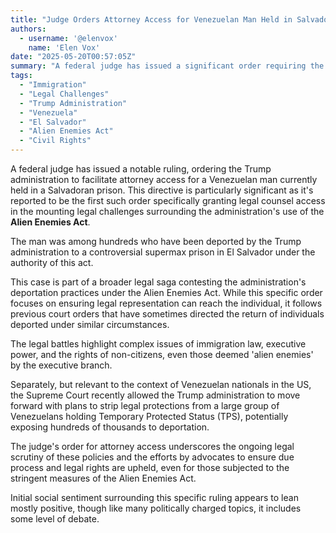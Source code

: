 ```yaml
---
title: "Judge Orders Attorney Access for Venezuelan Man Held in Salvadoran Prison"
authors:
  - username: '@elenvox'
    name: 'Elen Vox'
date: "2025-05-20T00:57:05Z"
summary: "A federal judge has issued a significant order requiring the Trump administration to allow attorneys access to a Venezuelan man deported and held in a supermax prison in El Salvador, marking the first such directive in legal challenges against the use of the Alien Enemies Act for these deportations."
tags:
  - "Immigration"
  - "Legal Challenges"
  - "Trump Administration"
  - "Venezuela"
  - "El Salvador"
  - "Alien Enemies Act"
  - "Civil Rights"
---
```


A federal judge has issued a notable ruling, ordering the Trump administration to facilitate attorney access for a Venezuelan man currently held in a Salvadoran prison. This directive is particularly significant as it's reported to be the first such order specifically granting legal counsel access in the mounting legal challenges surrounding the administration's use of the **Alien Enemies Act**.

The man was among hundreds who have been deported by the Trump administration to a controversial supermax prison in El Salvador under the authority of this act.

This case is part of a broader legal saga contesting the administration's deportation practices under the Alien Enemies Act. While this specific order focuses on ensuring legal representation can reach the individual, it follows previous court orders that have sometimes directed the return of individuals deported under similar circumstances.

The legal battles highlight complex issues of immigration law, executive power, and the rights of non-citizens, even those deemed 'alien enemies' by the executive branch.

Separately, but relevant to the context of Venezuelan nationals in the US, the Supreme Court recently allowed the Trump administration to move forward with plans to strip legal protections from a large group of Venezuelans holding Temporary Protected Status (TPS), potentially exposing hundreds of thousands to deportation.

The judge's order for attorney access underscores the ongoing legal scrutiny of these policies and the efforts by advocates to ensure due process and legal rights are upheld, even for those subjected to the stringent measures of the Alien Enemies Act.

Initial social sentiment surrounding this specific ruling appears to lean mostly positive, though like many politically charged topics, it includes some level of debate.
